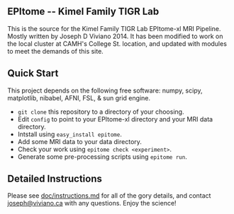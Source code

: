 EPItome -- Kimel Family TIGR Lab
--------------------------------
This is the source for the Kimel Family TIGR Lab EPItome-xl MRI Pipeline. Mostly written by Joseph D Viviano 2014. It has been modified to work on the local cluster at CAMH's College St. location, and updated with modules to meet the demands of this site.

Quick Start
-----------
This project depends on the following free software: numpy, scipy, matplotlib, nibabel, AFNI, FSL, & sun grid engine.

+ `git clone` this repository to a directory of your choosing.
+ Edit `config` to point to your EPItome-xl directory and your MRI data directory.
+ Intstall using `easy_install epitome`.
+ Add some MRI data to your data directory.
+ Check your work using `epitome check <experiment>`.
+ Generate some pre-processing scripts using `epitome run`.

Detailed Instructions
---------------------
Please see [doc/instructions.md](doc/instructions.md) for all of the gory details, and contact joseph@viviano.ca with any questions. Enjoy the science!
